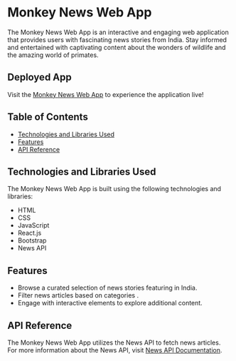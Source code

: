 # Monkey News Web App

The Monkey News Web App is an interactive and engaging web application that provides users with fascinating news stories from India. Stay informed and entertained with captivating content about the wonders of wildlife and the amazing world of primates.

## Deployed App

Visit the [Monkey News Web App](#) to experience the application live!

## Table of Contents

- [Technologies and Libraries Used](#technologies-and-libraries-used)
- [Features](#features)
- [API Reference](#api-reference)

## Technologies and Libraries Used

The Monkey News Web App is built using the following technologies and libraries:

- HTML
- CSS
- JavaScript
- React.js
- Bootstrap
- News API

## Features

- Browse a curated selection of news stories featuring in India.
- Filter news articles based on categories .
- Engage with interactive elements to explore additional content.

## API Reference

The Monkey News Web App utilizes the News API to fetch news articles. For more information about the News API, visit [News API Documentation](https://newsapi.org/docs).
